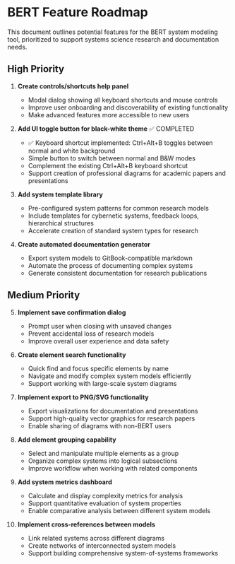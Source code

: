 # BERT Feature Roadmap

This document outlines potential features for the BERT system modeling tool, prioritized to support systems science research and documentation needs.

## High Priority

1. **Create controls/shortcuts help panel**
   - Modal dialog showing all keyboard shortcuts and mouse controls
   - Improve user onboarding and discoverability of existing functionality
   - Make advanced features more accessible to new users

2. **Add UI toggle button for black-white theme** ✅ COMPLETED
   - ✅ Keyboard shortcut implemented: Ctrl+Alt+B toggles between normal and white background
   - Simple button to switch between normal and B&W modes
   - Complement the existing Ctrl+Alt+B keyboard shortcut
   - Support creation of professional diagrams for academic papers and presentations

3. **Add system template library**
   - Pre-configured system patterns for common research models
   - Include templates for cybernetic systems, feedback loops, hierarchical structures
   - Accelerate creation of standard system types for research

4. **Create automated documentation generator**
   - Export system models to GitBook-compatible markdown
   - Automate the process of documenting complex systems
   - Generate consistent documentation for research publications

## Medium Priority

5. **Implement save confirmation dialog**
   - Prompt user when closing with unsaved changes
   - Prevent accidental loss of research models
   - Improve overall user experience and data safety

6. **Create element search functionality**
   - Quick find and focus specific elements by name
   - Navigate and modify complex system models efficiently
   - Support working with large-scale system diagrams

7. **Implement export to PNG/SVG functionality**
   - Export visualizations for documentation and presentations
   - Support high-quality vector graphics for research papers
   - Enable sharing of diagrams with non-BERT users

8. **Add element grouping capability**
   - Select and manipulate multiple elements as a group
   - Organize complex systems into logical subsections
   - Improve workflow when working with related components

9. **Add system metrics dashboard**
   - Calculate and display complexity metrics for analysis
   - Support quantitative evaluation of system properties
   - Enable comparative analysis between different system models

10. **Implement cross-references between models**
    - Link related systems across different diagrams
    - Create networks of interconnected system models
    - Support building comprehensive system-of-systems frameworks